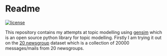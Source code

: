 Readme
======

[![license](https://img.shields.io/badge/license-MIT%20License-blue.svg)](https://opensource.org/licenses/MIT)

This repository contains my attempts at topic modelling using [gensim][gensim] which is an open source python 
library for topic modelling. Firstly I am trying it out on the [20 newsgroup][20_newsgroup] dataset which is a collection 
of 20000 messages/mails from 20 newsgroups.


[gensim]: https://radimrehurek.com/gensim/index.html
[20_newsgroup]: https://archive.ics.uci.edu/ml/datasets/Twenty+Newsgroups
